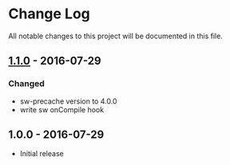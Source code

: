 # Change Log
All notable changes to this project will be documented in this file.

## [1.1.0] - 2016-07-29
### Changed
- sw-precache version to 4.0.0
- write sw onCompile hook

## 1.0.0 - 2016-07-29
* Initial release

[1.1.0]: https://github.com/denar90/sw-precache-brunch/compare/v1.0.0...v1.1.0
